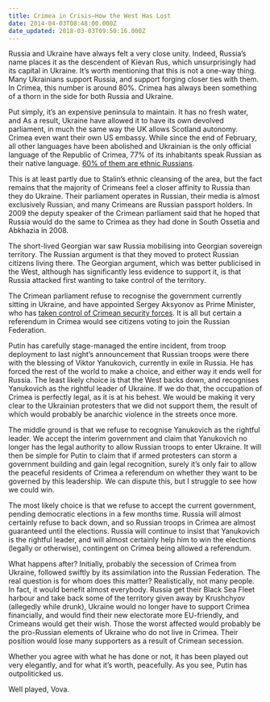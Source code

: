 ```yaml
---
title: Crimea in Crisis—How the West Has Lost
date: 2014-04-03T08:48:00.000Z
date_updated: 2018-03-03T09:50:16.000Z
---
```


Russia and Ukraine have always felt a very close unity. Indeed, Russia’s name places it as the descendent of Kievan Rus, which unsurprisingly had its capital in Ukraine. It’s worth mentioning that this is not a one-way thing. Many Ukrainians support Russia, and support forging closer ties with them. In Crimea, this number is around 80%. Crimea has always been something of a thorn in the side for both Russia and Ukraine.

Put simply, it’s an expensive peninsula to maintain. It has no fresh water, and As a result, Ukraine have allowed it to have its own devolved parliament, in much the same way the UK allows Scotland autonomy. Crimea even want their own US embassy. While since the end of February, all other languages have been abolished and Ukrainian is the only official language of the Republic of Crimea, 77% of its inhabitants speak Russian as their native language. [60% of them are ethnic Russians](http://2001.ukrcensus.gov.ua/eng/results/general/nationality/Crimea).

This is at least partly due to Stalin’s ethnic cleansing of the area, but the fact remains that the majority of Crimeans feel a closer affinity to Russia than they do Ukraine. Their parliament operates in Russian, their media is almost exclusively Russian, and many Crimeans are Russian passport holders. In 2009 the deputy speaker of the Crimean parliament said that he hoped that Russia would do the same to Crimea as they had done in South Ossetia and Abkhazia in 2008.

The short-lived Georgian war saw Russia mobilising into Georgian sovereign territory. The Russian argument is that they moved to protect Russian citizens living there. The Georgian argument, which was better publicised in the West, although has significantly less evidence to support it, is that Russia attacked first wanting to take control of the territory.

The Crimean parliament refuse to recognise the government currently sitting in Ukraine, and have appointed Sergey Aksyonov as Prime Minister, who has [taken control of Crimean security forces](http://www.thehindu.com/news/international/world/crimean-pm-claims-control-of-forces-asks-putin-for-help/article5739708.ece). It is all but certain a referendum in Crimea would see citizens voting to join the Russian Federation.

Putin has carefully stage-managed the entire incident, from troop deployment to last night’s announcement that Russian troops were there with the blessing of Viktor Yanukovich, currently in exile in Russia. He has forced the rest of the world to make a choice, and either way it ends well for Russia. The least likely choice is that the West backs down, and recognises Yanukovich as the rightful leader of Ukraine. If we do that, the occupation of Crimea is perfectly legal, as it is at his behest. We would be making it very clear to the Ukrainian protesters that we did not support them, the result of which would probably be anarchic violence in the streets once more.

The middle ground is that we refuse to recognise Yanukovich as the rightful leader. We accept the interim government and claim that Yanukovich no longer has the legal authority to allow Russian troops to enter Ukraine. It will then be simple for Putin to claim that if armed protesters can storm a government building and gain legal recognition, surely it’s only fair to allow the peaceful residents of Crimea a referendum on whether they want to be governed by this leadership. We can dispute this, but I struggle to see how we could win.

The most likely choice is that we refuse to accept the current government, pending democratic elections in a few months time. Russia will almost certainly refuse to back down, and so Russian troops in Crimea are almost guaranteed until the elections. Russia will continue to insist that Yanukovich is the rightful leader, and will almost certainly help him to win the elections (legally or otherwise), contingent on Crimea being allowed a referendum.

What happens after? Initially, probably the secession of Crimea from Ukraine, followed swiftly by its assimilation into the Russian Federation. The real question is for whom does this matter? Realistically, not many people. In fact, it would benefit almost everybody. Russia get their Black Sea Fleet harbour and take back some of the territory given away by Krushchyov (allegedly while drunk), Ukraine would no longer have to support Crimea financially, and would find their new electorate more EU-friendly, and Crimeans would get their wish. Those the worst affected would probably be the pro-Russian elements of Ukraine who do not live in Crimea. Their position would lose many supporters as a result of Crimean secession.

Whether you agree with what he has done or not, it has been played out very elegantly, and for what it’s worth, peacefully. As you see, Putin has outpoliticked us.

Well played, Vova.
